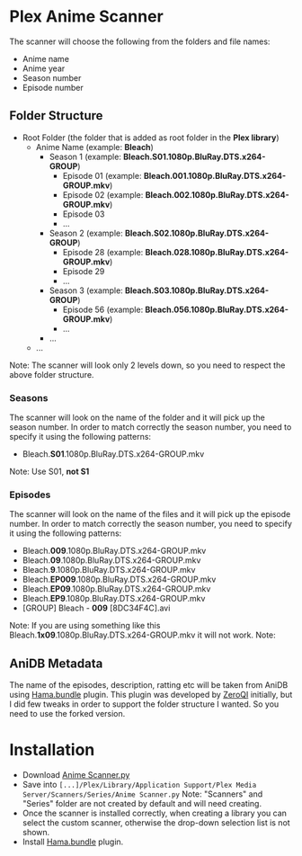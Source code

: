 # Plex Anime Scanner

The scanner will choose the following from the folders and file names:

- Anime name
- Anime year
- Season number
- Episode number

## Folder Structure

- Root Folder (the folder that is added as root folder in the **Plex library**)
    - Anime Name (example: **Bleach**)
        - Season 1 (example: **Bleach.S01.1080p.BluRay.DTS.x264-GROUP**)
            - Episode 01 (example: **Bleach.001.1080p.BluRay.DTS.x264-GROUP.mkv**)
            - Episode 02 (example: **Bleach.002.1080p.BluRay.DTS.x264-GROUP.mkv**)
            - Episode 03
            - ...
        - Season 2 (example: **Bleach.S02.1080p.BluRay.DTS.x264-GROUP**)
            - Episode 28 (example: **Bleach.028.1080p.BluRay.DTS.x264-GROUP.mkv**)
            - Episode 29 
            - ...
        - Season 3 (example: **Bleach.S03.1080p.BluRay.DTS.x264-GROUP**)
            - Episode 56 (example: **Bleach.056.1080p.BluRay.DTS.x264-GROUP.mkv**)
            - ...
        - ...
    - ...
    
Note: The scanner will look only 2 levels down, so you need to respect the above folder structure.

### Seasons

The scanner will look on the name of the folder and it will pick up the season number. In order to match correctly the season number, you need to specify it using the following patterns:

- Bleach.**S01**.1080p.BluRay.DTS.x264-GROUP.mkv

Note: Use S01, **not S1**

### Episodes

The scanner will look on the name of the files and it will pick up the episode number. In order to match correctly the season number, you need to specify it using the following patterns:

- Bleach.**009**.1080p.BluRay.DTS.x264-GROUP.mkv
- Bleach.**09**.1080p.BluRay.DTS.x264-GROUP.mkv
- Bleach.**9**.1080p.BluRay.DTS.x264-GROUP.mkv
- Bleach.**EP009**.1080p.BluRay.DTS.x264-GROUP.mkv
- Bleach.**EP09**.1080p.BluRay.DTS.x264-GROUP.mkv
- Bleach.**EP9**.1080p.BluRay.DTS.x264-GROUP.mkv
- [GROUP] Bleach - **009** [8DC34F4C].avi

Note: If you are using something like this Bleach.**1x09**.1080p.BluRay.DTS.x264-GROUP.mkv it will not work.
Note: 

## AniDB Metadata 

The name of the episodes, description, ratting etc will be taken from AniDB using [Hama.bundle](https://github.com/StancuFlorin/Hama.bundle) plugin. This plugin was developed by [ZeroQI](https://github.com/ZeroQI/Hama.bundle) initially, but I did few tweaks in order to support the folder structure I wanted. So you need to use the forked version.

# Installation

- Download [Anime Scanner.py](https://raw.githubusercontent.com/StancuFlorin/Plex-Anime-Scanner/master/Anime%20Scanner.py)
- Save into ``[...]/Plex/Library/Application Support/Plex Media Server/Scanners/Series/Anime Scanner.py`` Note: "Scanners" and "Series" folder are not created by default and will need creating.
- Once the scanner is installed correctly, when creating a library you can select the custom scanner, otherwise the drop-down selection list is not shown.
- Install [Hama.bundle](https://github.com/StancuFlorin/Hama.bundle) plugin.